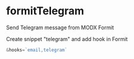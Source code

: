 # formitTelegram

Send Telegram message from MODX Formit

Create snippet "telegram" and add hook in Formit
```php
&hooks=`email,telegram`
```
